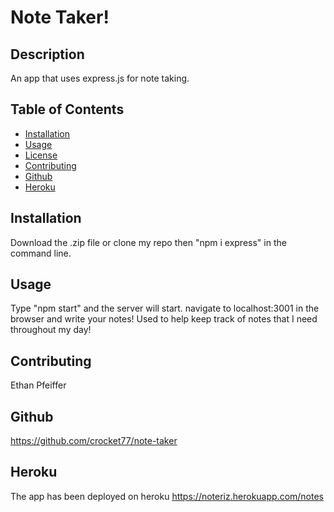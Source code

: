 # Note Taker!

## Description

An app that uses express.js for note taking.

## Table of Contents
* [Installation](#installation)
* [Usage](#usage)
* [License](#license)
* [Contributing](#contributing)
* [Github](#github)
* [Heroku](#heroku)
    
## Installation

Download the .zip file or clone my repo then "npm i express" in the command line. 

## Usage

Type "npm start" and the server will start. navigate to localhost:3001 in the browser and write your notes! 
Used to help keep track of notes that I need throughout my day!

## Contributing

Ethan Pfeiffer

## Github
https://github.com/crocket77/note-taker

## Heroku
The app has been deployed on heroku
https://noteriz.herokuapp.com/notes
